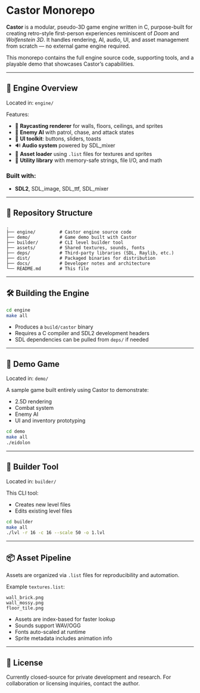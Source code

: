 # Castor Monorepo

**Castor** is a modular, pseudo-3D game engine written in C, purpose-built for creating retro-style first-person experiences reminiscent of *Doom* and *Wolfenstein 3D*. It handles rendering, AI, audio, UI, and asset management from scratch — no external game engine required.

This monorepo contains the full engine source code, supporting tools, and a playable demo that showcases Castor’s capabilities.

---

## 🧱 Engine Overview

Located in: `engine/`

Features:
- 🧭 **Raycasting renderer** for walls, floors, ceilings, and sprites
- 👾 **Enemy AI** with patrol, chase, and attack states
- 🧰 **UI toolkit**: buttons, sliders, toasts
- 🔊 **Audio system** powered by SDL_mixer
- 🧃 **Asset loader** using `.list` files for textures and sprites
- 🧼 **Utility library** with memory-safe strings, file I/O, and math

### Built with:
- **SDL2**, SDL_image, SDL_ttf, SDL_mixer

---

## 📁 Repository Structure

```
.
├── engine/         # Castor engine source code
├── demo/           # Game demo built with Castor
├── builder/        # CLI level builder tool
├── assets/         # Shared textures, sounds, fonts
├── deps/           # Third-party libraries (SDL, Raylib, etc.)
├── dist/           # Packaged binaries for distribution
├── docs/           # Developer notes and architecture
└── README.md       # This file
```

---

## 🛠️ Building the Engine

```bash
cd engine
make all
```

- Produces a `build/castor` binary
- Requires a C compiler and SDL2 development headers
- SDL dependencies can be pulled from `deps/` if needed

---

## 🧪 Demo Game

Located in: `demo/`

A sample game built entirely using Castor to demonstrate:
- 2.5D rendering
- Combat system
- Enemy AI
- UI and inventory prototyping

```bash
cd demo
make all
./eidolon
```

---

## 🔧 Builder Tool

Located in: `builder/`

This CLI tool:
- Creates new level files
- Edits existing level files

```bash
cd builder
make all
./lvl -r 16 -c 16 --scale 50 -o 1.lvl
```

---

## 📦 Asset Pipeline

Assets are organized via `.list` files for reproducibility and automation.

Example `textures.list`:

```
wall_brick.png
wall_mossy.png
floor_tile.png
```

- Assets are index-based for faster lookup
- Sounds support WAV/OGG
- Fonts auto-scaled at runtime
- Sprite metadata includes animation info

<!-- --- -->
<!---->
<!-- ## 📄 Documentation -->
<!---->
<!-- - [`docs/Architecture.md`](docs/Architecture.md): Engine internals -->
<!-- - [`docs/UI.md`](docs/UI.md): Using the UI layer -->
<!-- - [`CHANGELOG.md`](CHANGELOG.md): Feature log -->

---

## 📜 License

Currently closed-source for private development and research. For collaboration or licensing inquiries, contact the author.
